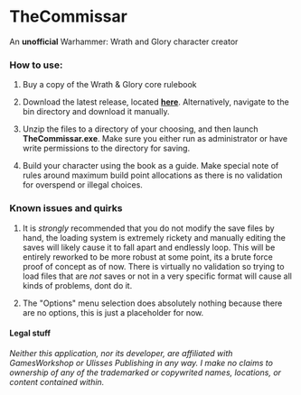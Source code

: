 # TheCommissar

An **unofficial** Warhammer: Wrath and Glory character creator

### How to use:

1) Buy a copy of the Wrath & Glory core rulebook

2) Download the latest release, located **[here](https://github.com/crabtruckington/TheCommissar/releases/latest)**. Alternatively, navigate to the bin directory and download it manually. 

3) Unzip the files to a directory of your choosing, and then launch **TheCommissar.exe**. Make sure you either run as administrator or have write permissions to the directory for saving.

4) Build your character using the book as a guide. Make special note of rules around maximum build point allocations as there is no validation for overspend or illegal choices.

### Known issues and quirks

1) It is *strongly* recommended that you do not modify the save files by hand, the loading system is extremely rickety and manually editing the saves will likely cause it to fall apart and endlessly loop. This will be entirely reworked to be more robust at some point, its a brute force proof of concept as of now. There is virtually no validation so trying to load files that are *not* saves or not in a very specific format will cause all kinds of problems, dont do it.

2) The "Options" menu selection does absolutely nothing because there are no options, this is just a placeholder for now. 

#### Legal stuff

*Neither this application, nor its developer, are affiliated with GamesWorkshop or Ulisses Publishing in any way. I make no claims to ownership of any of the trademarked or copywrited names, locations, or content contained within.*
